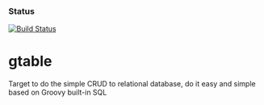 ### Status
[![Build Status](https://travis-ci.org/JakimLi/gtable.svg?branch=master)](https://travis-ci.org/JakimLi/gtable)

gtable
======

Target to do the simple CRUD to relational database, do it easy and simple based on Groovy built-in SQL
